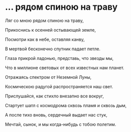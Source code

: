# ... рядом спиною на траву

Ляг со мною рядом спиною на траву,

Прикоснись к осенней остывающей земле,

Посмотри как в небе, оставляя канву,

В мертвой бесконечно спутник падает петле.


Глаза прикрой ладонью, представь, что звезды мы,

Что в миллионе световых от всех известных нам планет.

Отражаясь спектром от Неземной Луны,

Космическою радугой распространяется наш свет.


Прислушайся, как стихло внезапно все вокруг,

Стартует шатл с космодрома сквозь пламя и сквозь дым,

А после тихо вновь, сердечный выдает нас стук,

Мечтай, сынок, и мы когда-нибудь с тобою полетим.
